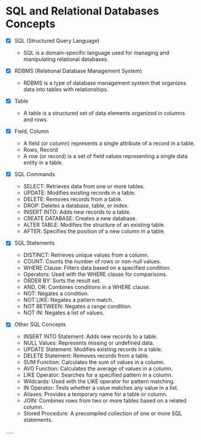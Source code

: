 # SQL and Relational Databases Concepts

- [X] SQL (Structured Query Language)
    - SQL is a domain-specific language used for managing and manipulating relational databases.

- [X] RDBMS (Relational Database Management System)
    - RDBMS is a type of database management system that organizes data into tables with relationships.

- [X] Table
    - A table is a structured set of data elements organized in columns and rows.

- [X] Field, Column
    - A field (or column) represents a single attribute of a record in a table.
    - Rows, Record
    - A row (or record) is a set of field values representing a single data entity in a table.

- [X] SQL Commands
    - SELECT: Retrieves data from one or more tables.
    - UPDATE: Modifies existing records in a table.
    - DELETE: Removes records from a table.
    - DROP: Deletes a database, table, or index.
    - INSERT INTO: Adds new records to a table.
    - CREATE DATABASE: Creates a new database.
    - ALTER TABLE: Modifies the structure of an existing table.
    - AFTER: Specifies the position of a new column in a table.

- [X] SQL Statements
    - DISTINCT: Retrieves unique values from a column.
    - COUNT: Counts the number of rows or non-null values.
    - WHERE Clause: Filters data based on a specified condition.
    - Operators: Used with the WHERE clause for comparisons.
    - ORDER BY: Sorts the result set.
    - AND, OR: Combines conditions in a WHERE clause.
    - NOT: Negates a condition.
    - NOT LIKE: Negates a pattern match.
    - NOT BETWEEN: Negates a range condition.
    - NOT IN: Negates a list of values.

- [X] Other SQL Concepts
    - INSERT INTO Statement: Adds new records to a table.
    - NULL Values: Represents missing or undefined data.
    - UPDATE Statement: Modifies existing records in a table.
    - DELETE Statement: Removes records from a table.
    - SUM Function: Calculates the sum of values in a column.
    - AVG Function: Calculates the average of values in a column.
    - LIKE Operator: Searches for a specified pattern in a column.
    - Wildcards: Used with the LIKE operator for pattern matching.
    - IN Operator: Tests whether a value matches any value in a list.
    - Aliases: Provides a temporary name for a table or column.
    - JOIN: Combines rows from two or more tables based on a related column.
    - Stored Procedure: A precompiled collection of one or more SQL statements.

.....
